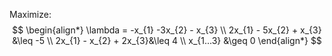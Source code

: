 Maximize:
$$
\begin{align*}
	\lambda = -x_{1} -3x_{2} - x_{3} \\
	2x_{1} - 5x_{2} + x_{3} &\leq -5 \\
	2x_{1} - x_{2} + 2x_{3}&\leq 4 \\
	x_{1...3} &\geq 0
\end{align*}
$$
